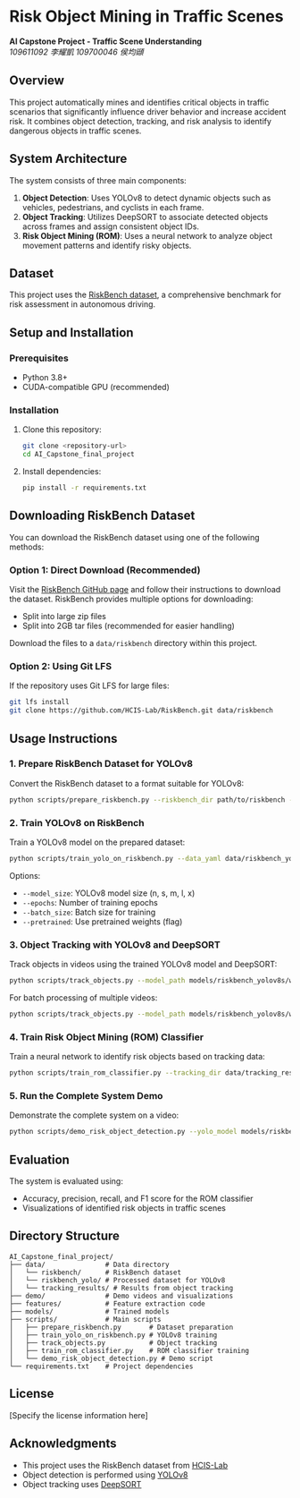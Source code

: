 # Risk Object Mining in Traffic Scenes

**AI Capstone Project - Traffic Scene Understanding**  
*109611092 李耀凱 109700046 侯均頲*

## Overview

This project automatically mines and identifies critical objects in traffic scenarios that significantly influence driver behavior and increase accident risk. It combines object detection, tracking, and risk analysis to identify dangerous objects in traffic scenes.

## System Architecture

The system consists of three main components:

1. **Object Detection**: Uses YOLOv8 to detect dynamic objects such as vehicles, pedestrians, and cyclists in each frame.
2. **Object Tracking**: Utilizes DeepSORT to associate detected objects across frames and assign consistent object IDs.
3. **Risk Object Mining (ROM)**: Uses a neural network to analyze object movement patterns and identify risky objects.

## Dataset

This project uses the [RiskBench dataset](https://github.com/HCIS-Lab/RiskBench), a comprehensive benchmark for risk assessment in autonomous driving.

## Setup and Installation

### Prerequisites

- Python 3.8+
- CUDA-compatible GPU (recommended)

### Installation

1. Clone this repository:
   ```bash
   git clone <repository-url>
   cd AI_Capstone_final_project
   ```

2. Install dependencies:
   ```bash
   pip install -r requirements.txt
   ```

## Downloading RiskBench Dataset

You can download the RiskBench dataset using one of the following methods:

### Option 1: Direct Download (Recommended)

Visit the [RiskBench GitHub page](https://github.com/HCIS-Lab/RiskBench) and follow their instructions to download the dataset. RiskBench provides multiple options for downloading:
- Split into large zip files
- Split into 2GB tar files (recommended for easier handling)

Download the files to a `data/riskbench` directory within this project.

### Option 2: Using Git LFS

If the repository uses Git LFS for large files:
```bash
git lfs install
git clone https://github.com/HCIS-Lab/RiskBench.git data/riskbench
```

## Usage Instructions

### 1. Prepare RiskBench Dataset for YOLOv8

Convert the RiskBench dataset to a format suitable for YOLOv8:

```bash
python scripts/prepare_riskbench.py --riskbench_dir path/to/riskbench --output_dir data/riskbench_yolo
```

### 2. Train YOLOv8 on RiskBench

Train a YOLOv8 model on the prepared dataset:

```bash
python scripts/train_yolo_on_riskbench.py --data_yaml data/riskbench_yolo/dataset.yaml --model_size s --epochs 50
```

Options:
- `--model_size`: YOLOv8 model size (n, s, m, l, x)
- `--epochs`: Number of training epochs
- `--batch_size`: Batch size for training
- `--pretrained`: Use pretrained weights (flag)

### 3. Object Tracking with YOLOv8 and DeepSORT

Track objects in videos using the trained YOLOv8 model and DeepSORT:

```bash
python scripts/track_objects.py --model_path models/riskbench_yolov8s/weights/best.pt --video_path data/riskbench/sample_video.mp4 --save_video
```

For batch processing of multiple videos:
```bash
python scripts/track_objects.py --model_path models/riskbench_yolov8s/weights/best.pt --video_path data/riskbench/videos --save_video
```

### 4. Train Risk Object Mining (ROM) Classifier

Train a neural network to identify risk objects based on tracking data:

```bash
python scripts/train_rom_classifier.py --tracking_dir data/tracking_results --riskbench_annotations data/riskbench/risk_annotations.json
```

### 5. Run the Complete System Demo

Demonstrate the complete system on a video:

```bash
python scripts/demo_risk_object_detection.py --yolo_model models/riskbench_yolov8s/weights/best.pt --rom_model models/rom_model/rom_model.pt --rom_config models/rom_model/model_config.json --video_path data/riskbench/test_video.mp4
```

## Evaluation

The system is evaluated using:
- Accuracy, precision, recall, and F1 score for the ROM classifier
- Visualizations of identified risk objects in traffic scenes

## Directory Structure

```
AI_Capstone_final_project/
├── data/               # Data directory
│   └── riskbench/      # RiskBench dataset
│   └── riskbench_yolo/ # Processed dataset for YOLOv8
│   └── tracking_results/ # Results from object tracking
├── demo/               # Demo videos and visualizations
├── features/           # Feature extraction code
├── models/             # Trained models
├── scripts/            # Main scripts
│   ├── prepare_riskbench.py       # Dataset preparation
│   ├── train_yolo_on_riskbench.py # YOLOv8 training
│   ├── track_objects.py           # Object tracking
│   ├── train_rom_classifier.py    # ROM classifier training
│   └── demo_risk_object_detection.py # Demo script
└── requirements.txt    # Project dependencies
```

## License

[Specify the license information here]

## Acknowledgments

- This project uses the RiskBench dataset from [HCIS-Lab](https://github.com/HCIS-Lab/RiskBench)
- Object detection is performed using [YOLOv8](https://github.com/ultralytics/ultralytics)
- Object tracking uses [DeepSORT](https://github.com/levan92/deep_sort_realtime)